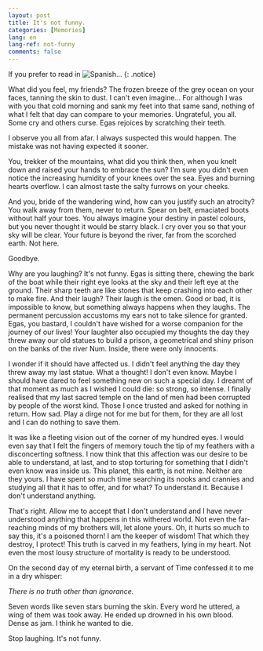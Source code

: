 ```yaml
---
layout: post
title: It's not funny.
categories: [Memories]
lang: en
lang-ref: not-funny
comments: false
---
```


If you prefer to read in ![Spanish](https://images.unsplash.com/photo-1440635592348-167b1b30296f?crop=entropy&dpr=2&fit=crop&fm=jpg&h=475&ixjsv=2.1.0&ixlib=rb-0.3.5&q=50&w=1250)...
{: .notice}

What did you feel, my friends? The frozen breeze of the grey ocean on your faces, tanning the skin to dust. I can't even imagine... For although I was with you that cold morning and sank my feet into that same sand, nothing of what I felt that day can compare to your memories. Ungrateful, you all. Some cry and others curse. Egas rejoices by scratching their teeth.

I observe you all from afar. I always suspected this would happen. The mistake was not having expected it sooner.

You, trekker of the mountains, what did you think then, when you knelt down and raised your hands to embrace the sun? I'm sure you didn't even notice the increasing humidity of your knees over the sea. Eyes and burning hearts overflow. I can almost taste the salty furrows on your cheeks.

And you, bride of the wandering wind, how can you justify such an atrocity? You walk away from them, never to return. Spear on belt, emaciated boots without half your toes. You always imagine your destiny in pastel colours, but you never thought it would be starry black. I cry over you so that your sky will be clear. Your future is beyond the river, far from the scorched earth. Not here.

Goodbye.

Why are you laughing? It's not funny. Egas is sitting there, chewing the bark of the boat while their right eye looks at the sky and their left eye at the ground. Their sharp teeth are like stones that keep crashing into each other to make fire. And their laugh? Their laugh is the omen. Good or bad, it is impossible to know, but something always happens when they laughs. The permanent percussion accustoms my ears not to take silence for granted. Egas, you bastard, I couldn't have wished for a worse companion for the journey of our lives! Your laughter also occupied my thoughts the day they threw away our old statues to build a prison, a geometrical and shiny prison on the banks of the river Num. Inside, there were only innocents.

I wonder if it should have affected us. I didn't feel anything the day they threw away my last statue. What a thought! I don't even know. Maybe I should have dared to feel something new on such a special day. I dreamt of that moment as much as I wished I could die: so strong, so intense. I finally realised that my last sacred temple on the land of men had been corrupted by people of the worst kind. Those I once trusted and asked for nothing in return. How sad. Play a dirge not for me but for them, for they are all lost and I can do nothing to save them.

It was like a fleeting vision out of the corner of my hundred eyes. I would even say that I felt the fingers of memory touch the tip of my feathers with a disconcerting softness. I now think that this affection was our desire to be able to understand, at last, and to stop torturing for something that I didn't even know was inside us. This planet, this earth, is not mine. Neither are they yours. I have spent so much time searching its nooks and crannies and studying all that it has to offer, and for what? To understand it. Because I don't understand anything.

That's right. Allow me to accept that I don't understand and I have never understood anything that happens in this withered world. Not even the far-reaching minds of my brothers will, let alone yours. Oh, it hurts so much to say this, it's a poisoned thorn! I am the keeper of wisdom! That which they destroy, I protect! This truth is carved in my feathers, lying in my heart. Not even the most lousy structure of mortality is ready to be understood. 

On the second day of my eternal birth, a servant of Time confessed it to me in a dry whisper: 

*There is no truth other than ignorance.*

Seven words like seven stars burning the skin. Every word he uttered, a wing of them was took away. He ended up drowned in his own blood. Dense as jam. I think he wanted to die.

Stop laughing. It's not funny.